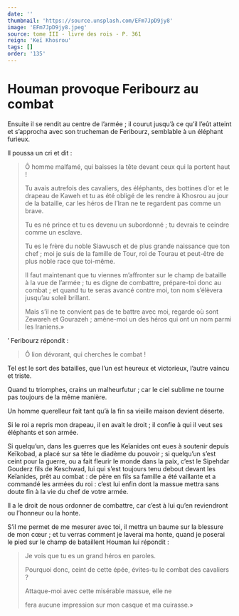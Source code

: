 ```yaml
---
date: ''
thumbnail: 'https://source.unsplash.com/EFm7JpD9jy8'
image: 'EFm7JpD9jy8.jpeg'
source: tome III - livre des rois - P. 361
reign: 'Keï Khosrou'
tags: []
order: '135'
---
```


# Houman provoque Feribourz au combat

Ensuite il se rendit au centre de l’armée ; il courut jusqu’à ce qu’il l’eût atteint et s’approcha avec son trucheman de Feribourz, semblable à un éléphant furieux.

Il poussa un cri et dit :

> Ô homme malfamé, qui baisses la tête devant ceux qui la portent haut !
>
> Tu avais autrefois des cavaliers, des éléphants, des bottines d’or et le drapeau de Kaweh et tu as été obligé de les rendre à Khosrou au jour de la bataille, car les héros de l’Iran ne te regardent pas comme un brave.
>
> Tu es né prince et tu es devenu un subordonné ; tu devrais te ceindre comme un esclave.
>
> Tu es le frère du noble Siawusch et de plus grande naissance que ton chef ; moi je suis de la famille de Tour, roi de Tourau et peut-être de plus noble race que toi-même.
>
> Il faut maintenant que tu viennes m’affronter sur le champ de bataille à la vue de l’armée ; tu es digne de combattre, prépare-toi donc au combat ; et quand tu te seras avancé contre moi, ton nom s’élèvera jusqu’au soleil brillant.
>
> Mais s’il ne te convient pas de te battre avec moi, regarde où sont Zewareh et Gourazeh ; amène-moi un des héros qui ont un nom parmi les Iraniens.»

’ Feribourz répondit :

> Ô lion dévorant, qui cherches le combat !

Tel est le sort des batailles, que l’un est heureux et victorieux, l’autre vaincu et triste.

Quand tu triomphes, crains un malheurfutur ; car le ciel sublime ne tourne pas toujours de la même manière.

Un homme querelleur fait tant qu’à la fin sa vieille maison devient déserte.

Si le roi a repris mon drapeau, il en avait le droit ; il confie à qui il veut ses éléphants et son armée.

Si quelqu’un, dans les guerres que les Keïanides ont eues à soutenir depuis Keïkobad, a placé sur sa tête le diadème du pouvoir ; si quelqu’un s’est ceint pour la guerre, ou a fait fleurir le monde dans la paix, c’est le Sipehdar Gouderz fils de Keschwad, lui qui s’est toujours tenu debout devant les Keïanides, prêt au combat : de père en fils sa famille a été vaillante et a commandé les armées du roi : c’est lui enfin dont la massue mettra sans doute fin à la vie du chef de votre armée.

Il a le droit de nous ordonner de combattre, car c’est à lui qu’en reviendront ou l’honneur ou la honte.

S’il me permet de me mesurer avec toi, il mettra un baume sur la blessure de mon cœur ; et tu verras comment je laverai ma honte, quand je poserai le pied sur le champ de bataillent Houman lui répondit :

> Je vois que tu es un grand héros en paroles.
>
> Pourquoi donc, ceint de cette épée, évites-tu le combat des cavaliers ?
>
> Attaque-moi avec cette misérable massue, elle ne
>
> fera aucune impression sur mon casque et ma cuirasse.»
